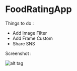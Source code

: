 # FoodRatingApp

Things to do :
- Add Image Filter
- Add Frame Custom
- Share SNS

Screenshot :

![alt tag](https://thumbs.gfycat.com/ConstantCreativeAlaskankleekai-size_restricted.gif)
